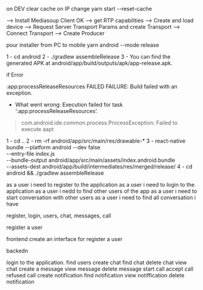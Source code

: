 on DEV clear cache on IP change
yarn start --reset-cache

<!-- Implement Video Call with media soup server -->
--> Install Mediasoup Client OK
--> get RTP capabilities
--> Create and load device
--> Request Server Transport Params and create Transport
--> Connect Transport
--> Create Producer

pour installer from PC to mobile
yarn android --mode release


1 - cd android
2 - ./gradlew assembleRelease
3 - You can find the generated APK at android/app/build/outputs/apk/app-release.apk.


if Error

:app:processReleaseResources FAILED
FAILURE: Build failed with an exception.
* What went wrong:
Execution failed for task ‘:app:processReleaseResources’.
> com.android.ide.common.process.ProcessException: Failed to execute aapt


1 - cd ..
2 - rm -rf android/app/src/main/res/drawable-*
3 - react-native bundle --platform android --dev false \
  --entry-file index.js \
  --bundle-output android/app/src/main/assets/index.android.bundle \
  --assets-dest android/app/build/intermediates/res/merged/release/
4 - cd android && ./gradlew assembleRelease



as a user i need to register to the application
as a user i need to login to the application
as a user i nedd to find other users of the app
as a user i need to start conversation with other users
as a user i need to find all conversation i have 

register, login, users, chat, messages, call

register a user

frontend
create an interface for register a user

backedn

login to the application.
find users
create chat
find chat
delete chat
view chat
create a message
view message
delete message
start call
accept call
refused call
create notification
find notification
view notiffication
delete notification
